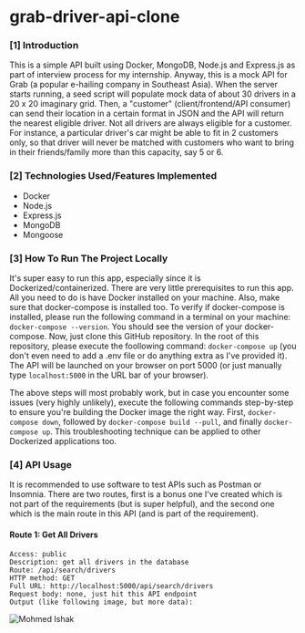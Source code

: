 # grab-driver-api-clone 

### [1] Introduction
This is a simple API built using Docker, MongoDB, Node.js and Express.js as part of interview process for my internship. Anyway, this is a mock API for Grab (a popular e-hailing company in Southeast Asia). When the server starts running, a seed script will populate mock data of about 30 drivers in a 20 x 20 imaginary grid. Then, a "customer" (client/frontend/API consumer) can send their location in a certain format in JSON and the API will return the nearest eligible driver. Not all drivers are always eligible for a customer. For instance, a particular driver's car might be able to fit in 2 customers only, so that driver will never be matched with customers who want to bring in their friends/family more than this capacity, say 5 or 6.

### [2] Technologies Used/Features Implemented
* Docker
* Node.js
* Express.js
* MongoDB
* Mongoose

### [3] How To Run The Project Locally
It's super easy to run this app, especially since it is Dockerized/containerized. There are very little prerequisites to run this app. All you need to do is have Docker installed on your machine. Also, make sure that docker-compose is installed too. To verify if docker-compose is installed, please run the following command in a terminal on your machine: `docker-compose --version`. You should see the version of your docker-compose. Now, just clone this GitHub repository. In the root of this repository, please execute the foollowing command: `docker-compose up` (you don't even need to add a .env file or do anything extra as I've provided it). The API will be launched on your browser on port 5000 (or just manually type `localhost:5000` in the URL bar of your browser). 

The above steps will most probably work, but in case you encounter some issues (very highly unlikely), execute the following commands step-by-step to ensure you're building the Docker image the right way. First, `docker-compose down`, followed by `docker-compose build --pull`, and finally `docker-compose up`. This troubleshooting technique can be applied to other Dockerized applications too.

### [4] API Usage
It is recommended to use software to test APIs such as Postman or Insomnia. There are two routes, first is a bonus one I've created which is not part of the requirements (but is super helpful), and the second one which is the main route in this API (and is part of the requirement).

#### Route 1: Get All Drivers
    Access: public
    Description: get all drivers in the database
    Route: /api/search/drivers
    HTTP method: GET
    Full URL: http://localhost:5000/api/search/drivers
    Request body: none, just hit this API endpoint
    Output (like following image, but more data): 
    
![Mohmed Ishak](https://user-images.githubusercontent.com/52876913/139466697-56b0b674-26c3-43bc-8887-feb8d4cca839.PNG)

